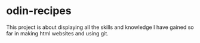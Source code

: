 # odin-recipes

This project is about displaying all the skills and knowledge I have gained so far in making html websites and using git.